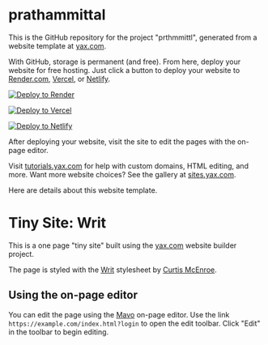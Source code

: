# prathammittal

This is the GitHub repository for the project "prthmmittl", generated from a
website template at [yax.com](https://yax.com).

With GitHub, storage is permanent (and free). From here, deploy your website for free hosting.
Just click a button to deploy your website to [Render.com](https://render.com/),
[Vercel](https://vercel.com/), or [Netlify](https://www.netlify.com/).

[![Deploy to Render](https://render.com/images/deploy-to-render-button.svg)](https://render.com/deploy)

[![Deploy to Vercel](https://vercel.com/button)](https://vercel.com/import/project?template=https://github.com/Pra-Mit/prthmmittl)

[![Deploy to Netlify](https://www.netlify.com/img/deploy/button.svg)](https://app.netlify.com/start/deploy?repository=https://github.com/Pra-Mit/prthmmittl)

After deploying your website, visit the site to edit the pages with the on-page editor.

Visit [tutorials.yax.com](https://tutorials.yax.com/) for help with custom domains, HTML editing, and more.
Want more website choices? See the gallery at [sites.yax.com](https://sites.yax.com/).

Here are details about this website template.

# Tiny Site: Writ

This is a one page "tiny site" built using the [yax.com](https://yax.com/) website builder project.

The page is styled with the [Writ](https://writ.cmcenroe.me/) stylesheet by [Curtis McEnroe](https://cmcenroe.me/).

## Using the on-page editor

You can edit the page using the [Mavo](https://mavo.io/) on-page editor. Use the link `https://example.com/index.html?login` to open the edit toolbar. Click "Edit" in the toolbar to begin editing.

